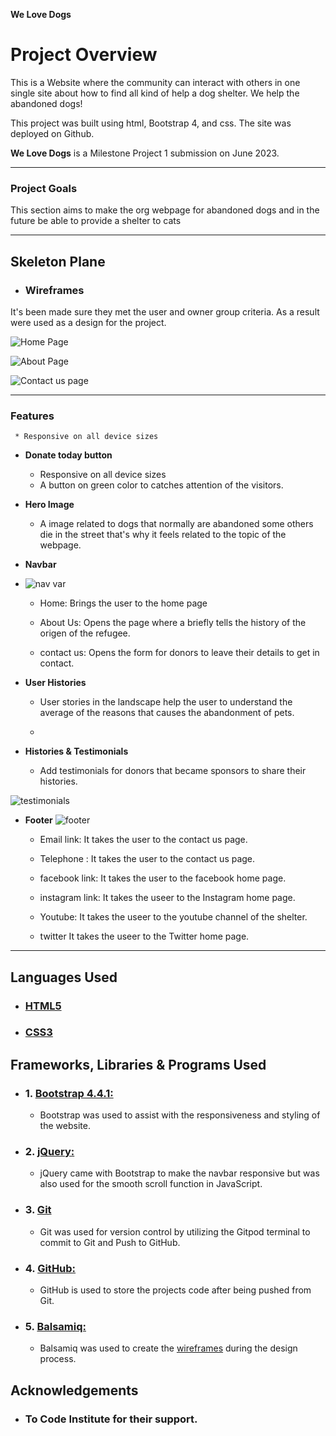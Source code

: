 **We Love Dogs**

# Project Overview
This is a Website where the community can interact with others in one single site about how to find all kind of help a dog shelter. We help the abandoned dogs!

This project was built using html, Bootstrap 4, and css. The site was deployed on Github.

**We Love Dogs** is a Milestone Project 1 submission on June 2023.
<hr>

### **Project Goals**
This section aims to make the org webpage for abandoned dogs and in the future be able to provide a shelter to cats

<hr>

## **Skeleton Plane**
* ### Wireframes
 It's been made sure they met the user and owner group criteria. As a result were used as a design for the project.

![Home Page](assets/frameworks/homepage.jpeg) 


![About Page](assets/frameworks/about_us.png)


![Contact us page](assets/frameworks/contact_us.png)


<hr>

### **Features**

     * Responsive on all device sizes


* **Donate today button**
    * Responsive on all device sizes
    * A button on green color to catches attention of the visitors.

* **Hero Image**
    * A image related to dogs that normally are abandoned some others die in the street that's why it feels related to the topic of the webpage.

* **Navbar**

* ![nav var](/assets/navbar%20Code%20Inst.png)
    * Home: Brings the user to the home page

    * About Us: Opens the page where a briefly tells the history of the origen of the refugee.

    * contact us: Opens the form for donors to leave their details to get in contact.

* **User Histories**
    * User stories in the landscape help the user to understand the average of the reasons that causes the abandonment of pets.

    *
* **Histories & Testimonials**
    * Add testimonials for donors that became sponsors to share their histories.


![testimonials](/assets/testimonials%20code%20Insti.png)

*  **Footer**
    ![footer](/assets/footer%20code%20insti.png)

   * Email link: It takes the user to the contact us page.

    * Telephone : It takes the user to the contact us page.

   * facebook link: It takes the user to the facebook home page.

   * instagram link: It takes the useer to the Instagram home page.

   * Youtube: It takes the useer to the youtube channel of the shelter.

   * twitter It takes the useer to the Twitter home page.


<hr>


## **Languages Used**

*   ### [HTML5](https://en.wikipedia.org/wiki/HTML5)
*   ### [CSS3](https://en.wikipedia.org/wiki/Cascading_Style_Sheets)

## **Frameworks, Libraries & Programs Used**

*   ### 1. [Bootstrap 4.4.1:](https://getbootstrap.com/docs/4.4/getting-started/introduction/)
    - Bootstrap was used to assist with the responsiveness and styling of the website.
*   ### 2. [jQuery:](https://jquery.com/)
    - jQuery came with Bootstrap to make the navbar responsive but was also used for the smooth scroll function in JavaScript.
*   ### 3. [Git](https://git-scm.com/)
    - Git was used for version control by utilizing the Gitpod terminal to commit to Git and Push to GitHub.
*   ### 4. [GitHub:](https://github.com/)
    - GitHub is used to store the projects code after being pushed from Git.

*   ### 5. [Balsamiq:](https://balsamiq.com/)
    - Balsamiq was used to create the [wireframes](https://github.com/) during the design process.


##   **Acknowledgements**
*   ###    **To Code Institute for their support.**
